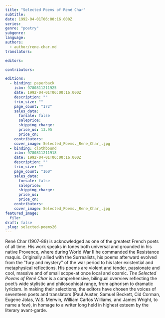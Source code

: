 ```yaml
---
title: "Selected Poems of René Char"
subtitle:
date: 1992-04-01T06:00:16.000Z
series:
genre: "poetry"
subgenre:
language:
authors:
  - author/rene-char.md
translators:

editors:

contributors:

editions:
  - binding: paperback
    isbn: 9780811211925
    date: 1992-04-01T06:00:16.000Z
    description: ""
    trim_size: ""
    page_count: "172"
    sales_data:
      forsale: false
      saleprice:
      shipping_charge:
      price_us: 13.95
      price_cn:
    contributors:
    cover_image: Selected_Poems._Rene_Char_.jpg
  - binding: clothbound
    isbn: 9780811211918
    date: 1992-04-01T06:00:16.000Z
    description: ""
    trim_size: ""
    page_count: "160"
    sales_data:
      forsale: false
      saleprice:
      shipping_charge:
      price_us:
      price_cn:
    contributors:
    cover_image: Selected_Poems._Rene_Char_.jpg
featured_image:
  file:
draft: false
_slug: selected-poems26
---
```


René Char (1907-88) is acknowledged as one of the greatest French poets of all time. His work speaks in tones both universal and grounded in his native Provence, where during World War II he commanded the Resistance maquis. Originally allied with the Surrealists, his poems afterward evolved from the "fury and mystery" of the war period to his later existential and metaphysical reflections. His poems are violent and tender, passionate and cool, massive and of small scope-at once local and cosmic. _The Selected Poems of René Char_ is a comprehensive, bilingual overview reflecting the poet’s wide stylistic and philosophical range, from aphorism to dramatic lyricism. In making their selections, the editors have chosen the voices of seventeen poets and translators (Paul Auster, Samuel Beckett, Cid Corman, Eugene Jolas, W.S. Merwin, William Carlos Williams, and James Wright, to name a few), in homage to a writer long held in highest esteem by the literary avant-garde.

